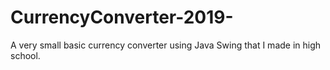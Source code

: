 # CurrencyConverter-2019-
A very small basic currency converter using Java Swing that I made in high school.

